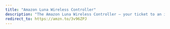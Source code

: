 ```yaml
---
title: "Amazon Luna Wireless Controller"
description: "The Amazon Luna Wireless Controller – your ticket to an immersive gaming experience like never before! Elevate your gameplay with this sleek and responsive controller designed for seamless compatibility with the Amazon Luna cloud gaming service. Say goodbye to lag and hello to precision as you dive into a vast library of top-tier games effortlessly. With its ergonomic design, textured grips, and low-latency wireless connection, the Luna Controller ensures every button press and joystick movement is executed with unparalleled accuracy. Take control of your gaming destiny and unlock a new level of excitement with the Amazon Luna Wireless Controller – where cutting-edge technology meets the joy of play. Order yours now and redefine your gaming adventure!"
redirect_to: https://amzn.to/3v96ZPJ
---
```

